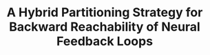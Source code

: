 ---
title: "A Hybrid Partitioning Strategy for Backward Reachability of Neural Feedback Loops"
authors: "Nicholas Rober, Michael Everett, Songan Zhang, Jonathan P. How"
venue: "American Controls Conference (ACC)"
year: "2023"
status: "to appear"
arxiv: "https://arxiv.org/pdf/2210.07918.pdf"
official_link: ""
doi: ""
volume: ""
number: ""
pages: ""
publisher: ""
month: "12"
address: ""
type: "conference"
school: ""
awards: ""
notes: ""
include_on_website: true
image: "rober23_acc_backward_cartoons.png"
links_to_code: "https://github.com/mit-acl/nn_robustness_analysis"
links_to_video: ""
collection: publications
permalink: /publication/2023-12-Rober23_ACC.html
---
